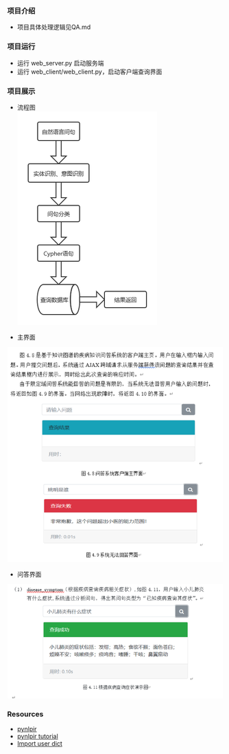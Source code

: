 ### 项目介绍
* 项目具体处理逻辑见QA.md

### 项目运行
* 运行 web_server.py 启动服务端
* 运行 web_client/web_client.py，启动客户端查询界面

### 项目展示
* 流程图  
![流程图](./images/流程图.png)

* 主界面
  
![主界面](./images/index.png)
* 问答界面  

![问答界面](./images/QA.png)

### Resources
* [pynlpir](https://github.com/tsroten/pynlpir)
* [pynlpir tutorial](https://pynlpir.readthedocs.io/en/latest/tutorial.html)
* [Import user dict](https://blog.csdn.net/GreatXiang888/article/details/103752847)